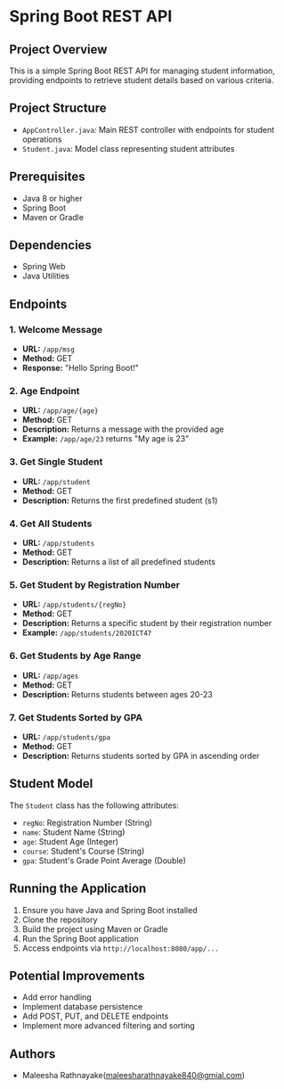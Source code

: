 # Spring Boot REST API

## Project Overview
This is a simple Spring Boot REST API for managing student information, providing endpoints to retrieve student details based on various criteria.

## Project Structure
- `AppController.java`: Main REST controller with endpoints for student operations
- `Student.java`: Model class representing student attributes

## Prerequisites
- Java 8 or higher
- Spring Boot
- Maven or Gradle

## Dependencies
- Spring Web
- Java Utilities

## Endpoints

### 1. Welcome Message
- **URL:** `/app/msg`
- **Method:** GET
- **Response:** "Hello Spring Boot!"

### 2. Age Endpoint
- **URL:** `/app/age/{age}`
- **Method:** GET
- **Description:** Returns a message with the provided age
- **Example:** `/app/age/23` returns "My age is 23"

      
### 3. Get Single Student
- **URL:** `/app/student`
- **Method:** GET
- **Description:** Returns the first predefined student (s1)

### 4. Get All Students
- **URL:** `/app/students`
- **Method:** GET
- **Description:** Returns a list of all predefined students

### 5. Get Student by Registration Number
- **URL:** `/app/students/{regNo}`
- **Method:** GET
- **Description:** Returns a specific student by their registration number
- **Example:** `/app/students/2020ICT47`

### 6. Get Students by Age Range
- **URL:** `/app/ages`
- **Method:** GET
- **Description:** Returns students between ages 20-23

### 7. Get Students Sorted by GPA
- **URL:** `/app/students/gpa`
- **Method:** GET
- **Description:** Returns students sorted by GPA in ascending order

## Student Model
The `Student` class has the following attributes:
- `regNo`: Registration Number (String)
- `name`: Student Name (String)
- `age`: Student Age (Integer)
- `course`: Student's Course (String)
- `gpa`: Student's Grade Point Average (Double)


## Running the Application
1. Ensure you have Java and Spring Boot installed
2. Clone the repository
3. Build the project using Maven or Gradle
4. Run the Spring Boot application
5. Access endpoints via `http://localhost:8080/app/...`

## Potential Improvements
- Add error handling
- Implement database persistence
- Add POST, PUT, and DELETE endpoints
- Implement more advanced filtering and sorting

## Authors
- Maleesha Rathnayake(maleesharathnayake840@gmial.com)
